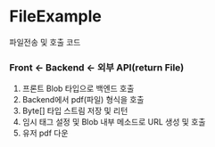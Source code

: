 # FileExample
파일전송 및 호출 코드


### Front <- Backend <- 외부 API(return File) 
 1. 프론트 Blob 타입으로 백엔드 호출
 2. Backend에서 pdf(파일) 형식을 호출
 3. Byte[] 타입 스트림 저장 및 리턴
 4. 임시 태그 설정 및 Blob 내부 메소드로 URL 생성 및 호출
 5. 유저 pdf 다운
 

